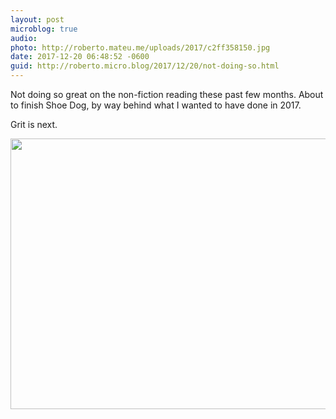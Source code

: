 ```yaml
---
layout: post
microblog: true
audio: 
photo: http://roberto.mateu.me/uploads/2017/c2ff358150.jpg
date: 2017-12-20 06:48:52 -0600
guid: http://roberto.micro.blog/2017/12/20/not-doing-so.html
---
```

Not doing so great on the non-fiction reading these past few months. About to finish Shoe Dog, by way behind what I wanted to have done in 2017. 

Grit is next. 

<img src="http://roberto.mateu.me/uploads/2017/c2ff358150.jpg" width="600" height="433" />
